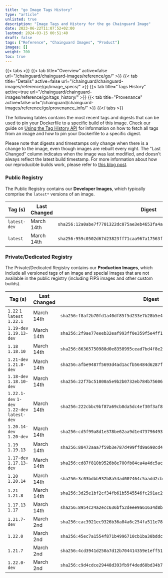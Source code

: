 ```yaml
---
title: "go Image Tags History"
type: "article"
unlisted: true
description: "Image Tags and History for the go Chainguard Image"
date: 2023-06-22T11:07:52+02:00
lastmod: 2024-03-15 00:51:40
draft: false
tags: ["Reference", "Chainguard Images", "Product"]
images: []
weight: 700
toc: true
---
```


{{< tabs >}}
{{< tab title="Overview" active=false url="/chainguard/chainguard-images/reference/go/" >}}
{{< tab title="Details" active=false url="/chainguard/chainguard-images/reference/go/image_specs/" >}}
{{< tab title="Tags History" active=true url="/chainguard/chainguard-images/reference/go/tags_history/" >}}
{{< tab title="Provenance" active=false url="/chainguard/chainguard-images/reference/go/provenance_info/" >}}
{{</ tabs >}}

The following tables contains the most recent tags and digests that can be used to pin your Dockerfile to a specific build of this image. Check our guide on [Using the Tag History API](/chainguard/chainguard-images/using-the-tag-history-api/) for information on how to fetch all tags from an image and how to pin your Dockerfile to a specific digest.

Please note that digests and timestamps only change when there is a change to the image, even though images are rebuilt every night. The "Last Changed" column indicates when the image was last modified, and doesn't always reflect the latest build timestamp. For more information about how our reproducible builds work, please refer to [this blog post](https://www.chainguard.dev/unchained/reproducing-chainguards-reproducible-image-builds).

### Public Registry
The Public Registry contains our **Developer Images**, which typically comprise the `latest*` versions of an image.

| Tag (s)       | Last Changed | Digest                                                                    |
|---------------|--------------|---------------------------------------------------------------------------|
|  `latest-dev` | March 14th   | `sha256:12a0abe7f7701322dc075ae3eb4653fa4ab6af4b2333cc066151fbdc5d09f297` |
|  `latest`     | March 14th   | `sha256:959c0502d67d23823ff71caa967a17563f30e03fcb93dee5c85a942e3468beeb` |


### Private/Dedicated Registry
The Private/Dedicated Registry contains our **Production Images**, which include all versioned tags of an image and special images that are not available in the public registry (including FIPS images and other custom builds).

| Tag (s)                                       | Last Changed | Digest                                                                    |
|-----------------------------------------------|--------------|---------------------------------------------------------------------------|
|  `1.22` `1` `latest` `1.22.1`                 | March 14th   | `sha256:f8af2b70fd1a40df85f5d233e7b28b5e4c4ee4ded7a77ac537da3f083af43e94` |
|  `1.19-dev` `1.19.13-dev`                     | March 14th   | `sha256:2f9ae77eeeb32eaf993ff0e359f5e4ff152d33e3766d45ede5ecc7095b32d17e` |
|  `1.18` `1.18.10`                             | March 14th   | `sha256:86365750988d0e8358995cead7bd4f8e2ebd0e704ade886865ee5696ae0c5370` |
|  `1.21-dev` `1.21.8-dev`                      | March 14th   | `sha256:afbe9487f5693d4ad1acfb56484d6287ffdb87d2738cc65e33ab9dcc33140981` |
|  `1.18-dev` `1.18.10-dev`                     | March 14th   | `sha256:22f7bc51000a5e9b2b0732eb784b756062abfbf5f4fd663782560b948f720b04` |
|  `1.22.1-dev` `1-dev` `1.22-dev` `latest-dev` | March 14th   | `sha256:222cbbc9bf87a69cb8da5dc4ef30f3af8874c5e520c037d7669a50b52dcb980c` |
|  `1.20.14-dev` `1.20-dev`                     | March 14th   | `sha256:cd5f99a8d1e378be62aa9d1e47379649343de41cbaed15210ab5e9fea1922d9e` |
|  `1.19` `1.19.13`                             | March 14th   | `sha256:88472aaa7f59b3e787d499ffd9a690cd4272ab8ef9657ac0d906587472bde746` |
|  `1.17-dev` `1.17.13-dev`                     | March 14th   | `sha256:cd87f810b9526b8e700fb84ca4a4dc5ac893673583a3c5b264b0f177f54db10b` |
|  `1.20` `1.20.14`                             | March 14th   | `sha256:3c03bdbb932b8a54ad007464c5aadd2cb7604c33a5c3320c609475305fa8fc30` |
|  `1.21` `1.21.8`                              | March 14th   | `sha256:3d25e1bf2cf34fb61b5545546fc291ac28f2a9f107cc34166293c9778cf5499c` |
|  `1.17.13` `1.17`                             | March 14th   | `sha256:8954c24a2ecc636bf52deee9a61634d8b4b033779d2b6104a3d261c4e5f01a2e` |
|  `1.21.7-dev`                                 | March 2nd    | `sha256:cac3921ec9326b36a84a6c254fa511e78862e75b645511e7f3b2cb74f0ea3a1c` |
|  `1.22.0`                                     | March 2nd    | `sha256:45ec7a1554f871b4996710cb1ba30bddc4800167cff2cb3019811fc0c1bcb190` |
|  `1.21.7`                                     | March 2nd    | `sha256:4cd3941d250a7d12b704414359e1eff51e681059e5e2233cabe2dbcc92d599a8` |
|  `1.22.0-dev`                                 | March 2nd    | `sha256:c9d4cdce29448d393fb9f4ded60bd34b7bad3eebf06e3458bad6737ae4cbb263` |

